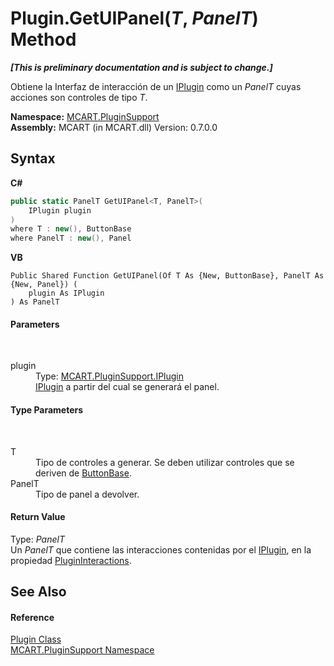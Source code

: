# Plugin.GetUIPanel(*T*, *PanelT*) Method 
 _**\[This is preliminary documentation and is subject to change.\]**_

Obtiene la Interfaz de interacción de un <a href="4ee0e2a7-cfcb-eb2f-49cb-5ac7500b7e3d">IPlugin</a> como un *PanelT* cuyas acciones son controles de tipo *T*.

**Namespace:**&nbsp;<a href="4abc7841-aae2-1ecc-94fa-a3d251746bda">MCART.PluginSupport</a><br />**Assembly:**&nbsp;MCART (in MCART.dll) Version: 0.7.0.0

## Syntax

**C#**<br />
``` C#
public static PanelT GetUIPanel<T, PanelT>(
	IPlugin plugin
)
where T : new(), ButtonBase
where PanelT : new(), Panel

```

**VB**<br />
``` VB
Public Shared Function GetUIPanel(Of T As {New, ButtonBase}, PanelT As {New, Panel}) ( 
	plugin As IPlugin
) As PanelT
```


#### Parameters
&nbsp;<dl><dt>plugin</dt><dd>Type: <a href="4ee0e2a7-cfcb-eb2f-49cb-5ac7500b7e3d">MCART.PluginSupport.IPlugin</a><br /><a href="4ee0e2a7-cfcb-eb2f-49cb-5ac7500b7e3d">IPlugin</a> a partir del cual se generará el panel.</dd></dl>

#### Type Parameters
&nbsp;<dl><dt>T</dt><dd>Tipo de controles a generar. Se deben utilizar controles que se deriven de <a href="http://msdn2.microsoft.com/es-es/library/ms611651" target="_blank">ButtonBase</a>.</dd><dt>PanelT</dt><dd>Tipo de panel a devolver.</dd></dl>

#### Return Value
Type: *PanelT*<br />Un *PanelT* que contiene las interacciones contenidas por el <a href="4ee0e2a7-cfcb-eb2f-49cb-5ac7500b7e3d">IPlugin</a>, en la propiedad <a href="7db3f295-b0fd-5b1d-f43f-b3a33977c10b">PluginInteractions</a>.

## See Also


#### Reference
<a href="a9773c1d-7ff5-ea9a-06bc-836b7335120f">Plugin Class</a><br /><a href="4abc7841-aae2-1ecc-94fa-a3d251746bda">MCART.PluginSupport Namespace</a><br />